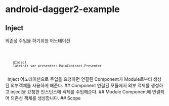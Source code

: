 # android-dagger2-example


## Inject
의존성 주입을 하기위한 어노테이션   

 <code>
 
        @Inject   
        lateinit var presenter: MainContract.Presenter
 </code>
 Inject 어노테이션으로 주입을 요청하면 연결된 Component가 Module로부터 생성된 외부객체를 사용하게 해준다.
## Component
연결된 모듈에서 외부 객체를 생성하고 inject을 요청한 인스턴스에 
객체를 주입해준다. 
## Module
Component에 연결되어 의존성 객체를 생성합니다.
## Scope
